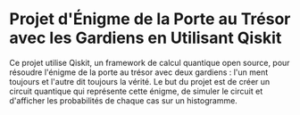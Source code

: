 # Projet d'Énigme de la Porte au Trésor avec les Gardiens en Utilisant Qiskit
Ce projet utilise Qiskit, un framework de calcul quantique open source, pour résoudre l'énigme de la porte au trésor avec deux gardiens : l'un ment toujours et l'autre dit toujours la vérité. Le but du projet est de créer un circuit quantique qui représente cette énigme, de simuler le circuit et d'afficher les probabilités de chaque cas sur un histogramme.
